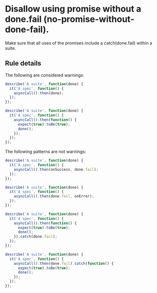 # Disallow using promise without a done.fail (no-promise-without-done-fail).

Make sure that all uses of the promises include a catch(done.fail) within a suite.

## Rule details

The following are considered warnings:

```js
describe('A suite', function(done) {
  it('A spec', function() {
    asyncCall().then(done);
  });
});

describe('A suite', function(done) {
  it('A spec', function() {
    asyncCall().then(function() {
      expect(true).toBe(true);
      done();
    });
  });
});
```

The following patterns are not warnings:

```js
describe('A suite', function(done) {
  it('A spec', function() {
    asyncCall().then(onSuccess, done.fail);
  });
});

describe('A suite', function(done) {
  it('A spec', function() {
    asyncCall().then(done.fail, onError);
  });
});

describe('A suite', function(done) {
  it('A spec', function() {
    asyncCall().then(function() {
      expect(true).toBe(true);
      done();
    }).catch(done.fail);
  });
});

describe('A suite', function(done) {
  it('A spec', function() {
    asyncCall().then(done.fail).catch(function() {
      expect(true).toBe(true);
      done();
    });
  });
});
```
